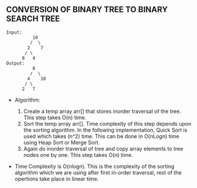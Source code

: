 ## CONVERSION OF BINARY TREE TO BINARY SEARCH TREE

```
Input:
          10
         /  \
        2    7
       / \
      8   4
Output:
          8
         /  \
        4    10
       / \
      2   7
```

- Algorithm:
    1. Create a temp array arr[] that stores inorder traversal of the tree. This step takes O(n) time.
    2. Sort the temp array arr[]. Time complexity of this step depends upon the sorting algorithm. In the following implementation, Quick Sort is used which takes (n^2) time. This can be done in O(nLogn) time using Heap Sort or Merge Sort.
    3. Again do inorder traversal of tree and copy array elements to tree nodes one by one. This step takes O(n) time.

- Time Complexity is O(nlogn). This is the complexity of the sorting algorithm which we are using after first in-order traversal, rest of the opertions take place in linear time.